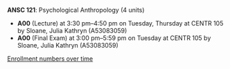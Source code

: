 **ANSC 121**: Psychological Anthropology (4 units)

- **A00** (Lecture) at 3:30 pm–4:50 pm on Tuesday, Thursday at CENTR 105 by Sloane, Julia Kathryn (A53083059)
- **A00** (Final Exam) at 3:00 pm–5:59 pm on Tuesday at CENTR 105 by Sloane, Julia Kathryn (A53083059)

[Enrollment numbers over time](./ANSC121.tsv)
